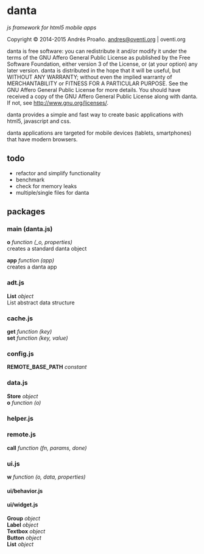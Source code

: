 # danta
*js framework for html5 mobile apps*

Copyright © 2014-2015 Andrés Proaño. andres@oventi.org | oventi.org

danta is free software: you can redistribute it and/or modify
it under the terms of the GNU Affero General Public License as published by
the Free Software Foundation, either version 3 of the License, or
(at your option) any later version.
danta is distributed in the hope that it will be useful,
but WITHOUT ANY WARRANTY; without even the implied warranty of
MERCHANTABILITY or FITNESS FOR A PARTICULAR PURPOSE. See the
GNU Affero General Public License for more details.
You should have received a copy of the GNU Affero General Public License 
along with danta. If not, see <http://www.gnu.org/licenses/>.

danta provides a simple and fast way to create basic applications with html5, javascript and css.

danta applications are targeted for mobile devices (tablets, smartphones) that have modern browsers.

## todo
*  refactor and simplify functionality
*  benchmark
*  check for memory leaks
*  multiple/single files for danta

## packages

### main (danta.js)

**o** *function (_o, properties)*  
creates a standard danta object

**app** *function (app)*  
creates a danta app

### adt.js

**List** *object*  
List abstract data structure  

### cache.js

**get** *function (key)*  
**set** *function (key, value)*  

### config.js
**REMOTE\_BASE\_PATH** *constant*  

### data.js

**Store** *object*  
**o** *function (o)*  

### helper.js

### remote.js

**call** *function (fn, params, done)*

### ui.js

**w** *function (o, data, properties)*

#### ui/behavior.js

#### ui/widget.js
**Group** *object*  
**Label** *object*  
**Textbox** *object*  
**Button** *object*  
**List** *object*  

